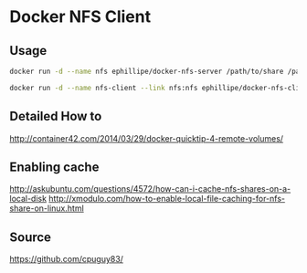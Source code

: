 Docker NFS Client
================

Usage
----
```bash
docker run -d --name nfs ephillipe/docker-nfs-server /path/to/share /path/to/share2 /path/to/shareN
```

```bash
docker run -d --name nfs-client --link nfs:nfs ephillipe/docker-nfs-client /path/on/nfs/server:/path/on/client
``` 

Detailed How to
----
http://container42.com/2014/03/29/docker-quicktip-4-remote-volumes/

Enabling cache
----
http://askubuntu.com/questions/4572/how-can-i-cache-nfs-shares-on-a-local-disk
http://xmodulo.com/how-to-enable-local-file-caching-for-nfs-share-on-linux.html

Source
----
https://github.com/cpuguy83/
